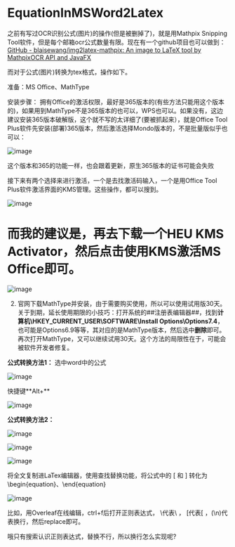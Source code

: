 # EquationInMSWord2Latex

之前有写过OCR识别公式(图片)的操作(但是被删掉了)，就是用Mathpix Snipping Tool软件，但是每个邮箱ocr公式数量有限。现在有一个github项目也可以做到：
[GitHub - blaisewang/img2latex-mathpix: An image to LaTeX tool by MathpixOCR API and JavaFX](github.com/blaisewang/img2latex-mathpix)

而对于公式(图片)转换为tex格式，操作如下。

准备：MS Office、MathType

安装步骤：
拥有Office的激活权限，最好是365版本的(有些方法只能用这个版本的)，如果用到MathType不是365版本的也可以，WPS也可以。如果没有，这边建议安装365版本破解版，这个就不写的太详细了(要被抓起来），就是Office Tool Plus软件先安装(部署)365版本，然后激活选择Mondo版本的，不是批量版似乎也可以：

![image](https://user-images.githubusercontent.com/48110180/188317770-202dfabc-fe6d-494d-9ca6-a87f9e0cd953.png)

这个版本和365的功能一样，也会跟着更新，原生365版本的证书可能会失败

接下来有两个选择来进行激活，一个是去找激活码输入，一个是用Office Tool Plus软件激活界面的KMS管理。这些操作，都可以搜到。

![image](https://user-images.githubusercontent.com/48110180/188317789-3e514b63-3439-4ec6-91f2-d749924c1b61.png)

# 而我的建议是，再去下载一个HEU KMS Activator，然后点击使用KMS激活MS Office即可。

![image](https://user-images.githubusercontent.com/48110180/188317814-a0cf223f-07ce-49eb-b5dc-5d6344413cea.png)

2. 官网下载MathType并安装，由于需要购买使用，所以可以使用试用版30天。关于到期，延长使用期限的小技巧：打开系统的##注册表编辑器##，找到**计算机\HKEY_CURRENT_USER\SOFTWARE\Install Options\Options7.4**，也可能是Options6.9等等，其对应的是MathType版本，然后选中**删除**即可。再次打开MathType，又可以继续试用30天。这个方法的局限性在于，可能会被软件开发者修复。

**公式转换方法1：**
选中word中的公式

![image](https://user-images.githubusercontent.com/48110180/188317870-9ae0bdd5-eeeb-492e-a62f-027b0c18688b.png)

快捷键**Alt+\**

![image](https://user-images.githubusercontent.com/48110180/188317888-200bc663-5d75-4126-882e-ad60b2aff603.png)

**公式转换方法2：**

![image](https://user-images.githubusercontent.com/48110180/188317908-9e7525dd-f44e-4514-a66e-ac4eb9c74503.png)

![image](https://user-images.githubusercontent.com/48110180/188317912-e997628c-13f3-4987-b61c-49b1b07be842.png)

![image](https://user-images.githubusercontent.com/48110180/188317918-ccb0e273-7710-44e0-aebb-a079f619858e.png)

将全文复制进LaTex编辑器，使用查找替换功能，将公式中的 \[ 和 \] 转化为\begin{equation}、\end{equation}

![image](https://user-images.githubusercontent.com/48110180/188564113-a0722d4a-6bb4-4c28-9215-ae1a3c02fecf.png)

比如，用Overleaf在线编辑，ctrl+f后打开正则表达式， \\代表\ ， \[代表[ ，(\n)代表换行，然后replace即可。

哦只有搜索认识正则表达式，替换不行，所以换行怎么实现呢?
